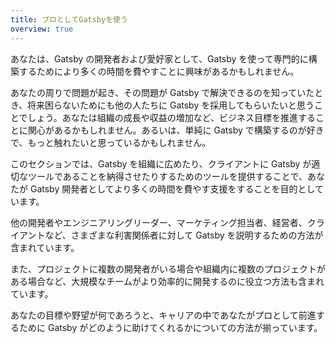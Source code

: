 ```yaml
---
title: プロとしてGatsbyを使う
overview: true
---
```


あなたは、Gatsby の開発者および愛好家として、Gatsby を使って専門的に構築するためにより多くの時間を費やすことに興味があるかもしれません。

あなたの周りで問題が起き、その問題が Gatsby で解決できるのを知っていたとき、将来困らないためにも他の人たちに Gatsby を採用してもらいたいと思うことでしょう。あなたは組織の成長や収益の増加など、ビジネス目標を推進することに関心があるかもしれません。あるいは、単純に Gatsby で構築するのが好きで、もっと触れたいと思っているかもしれません。

このセクションでは、Gatsby を組織に広めたり、クライアントに Gatsby が適切なツールであることを納得させたりするためのツールを提供することで、あなたが Gatsby 開発者としてより多くの時間を費やす支援をすることを目的としています。

他の開発者やエンジニアリングリーダー、マーケティング担当者、経営者、クライアントなど、さまざまな利害関係者に対して Gatsby を説明するための方法が含まれています。

また、プロジェクトに複数の開発者がいる場合や組織内に複数のプロジェクトがある場合など、大規模なチームがより効率的に開発するのに役立つ方法も含まれています。

あなたの目標や野望が何であろうと、キャリアの中であなたがプロとして前進するために Gatsby がどのように助けてくれるかについての方法が揃っています。

<GuideList slug={props.slug} />
